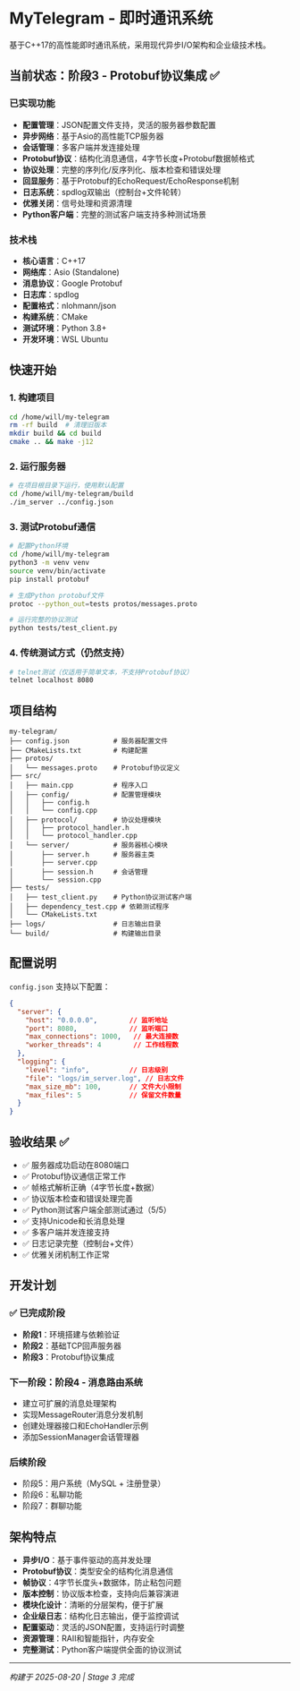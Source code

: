 # MyTelegram - 即时通讯系统

基于C++17的高性能即时通讯系统，采用现代异步I/O架构和企业级技术栈。

## 当前状态：阶段3 - Protobuf协议集成 ✅

### 已实现功能
- **配置管理**：JSON配置文件支持，灵活的服务器参数配置
- **异步网络**：基于Asio的高性能TCP服务器
- **会话管理**：多客户端并发连接处理
- **Protobuf协议**：结构化消息通信，4字节长度+Protobuf数据帧格式
- **协议处理**：完整的序列化/反序列化、版本检查和错误处理
- **回显服务**：基于Protobuf的EchoRequest/EchoResponse机制
- **日志系统**：spdlog双输出（控制台+文件轮转）
- **优雅关闭**：信号处理和资源清理
- **Python客户端**：完整的测试客户端支持多种测试场景

### 技术栈
- **核心语言**：C++17
- **网络库**：Asio (Standalone)
- **消息协议**：Google Protobuf
- **日志库**：spdlog
- **配置格式**：nlohmann/json
- **构建系统**：CMake
- **测试环境**：Python 3.8+
- **开发环境**：WSL Ubuntu

## 快速开始

### 1. 构建项目
```bash
cd /home/will/my-telegram
rm -rf build  # 清理旧版本
mkdir build && cd build
cmake .. && make -j12
```

### 2. 运行服务器
```bash
# 在项目根目录下运行，使用默认配置
cd /home/will/my-telegram/build
./im_server ../config.json
```

### 3. 测试Protobuf通信
```bash
# 配置Python环境
cd /home/will/my-telegram
python3 -m venv venv
source venv/bin/activate
pip install protobuf

# 生成Python protobuf文件
protoc --python_out=tests protos/messages.proto

# 运行完整的协议测试
python tests/test_client.py
```

### 4. 传统测试方式（仍然支持）
```bash
# telnet测试（仅适用于简单文本，不支持Protobuf协议）
telnet localhost 8080
```

## 项目结构
```
my-telegram/
├── config.json           # 服务器配置文件
├── CMakeLists.txt        # 构建配置
├── protos/
│   └── messages.proto    # Protobuf协议定义
├── src/
│   ├── main.cpp          # 程序入口
│   ├── config/           # 配置管理模块
│   │   ├── config.h
│   │   └── config.cpp
│   ├── protocol/         # 协议处理模块
│   │   ├── protocol_handler.h
│   │   └── protocol_handler.cpp
│   └── server/           # 服务器核心模块
│       ├── server.h      # 服务器主类
│       ├── server.cpp
│       ├── session.h     # 会话管理
│       └── session.cpp
├── tests/
│   ├── test_client.py    # Python协议测试客户端
│   ├── dependency_test.cpp # 依赖测试程序
│   └── CMakeLists.txt
├── logs/                 # 日志输出目录
└── build/                # 构建输出目录
```

## 配置说明
`config.json` 支持以下配置：
```json
{
  "server": {
    "host": "0.0.0.0",        // 监听地址
    "port": 8080,             // 监听端口
    "max_connections": 1000,   // 最大连接数
    "worker_threads": 4        // 工作线程数
  },
  "logging": {
    "level": "info",          // 日志级别
    "file": "logs/im_server.log", // 日志文件
    "max_size_mb": 100,       // 文件大小限制
    "max_files": 5            // 保留文件数量
  }
}
```

## 验收结果 ✅
- ✅ 服务器成功启动在8080端口
- ✅ Protobuf协议通信正常工作
- ✅ 帧格式解析正确（4字节长度+数据）
- ✅ 协议版本检查和错误处理完善
- ✅ Python测试客户端全部测试通过（5/5）
- ✅ 支持Unicode和长消息处理
- ✅ 多客户端并发连接支持
- ✅ 日志记录完整（控制台+文件）
- ✅ 优雅关闭机制工作正常

## 开发计划

### ✅ 已完成阶段
- **阶段1**：环境搭建与依赖验证
- **阶段2**：基础TCP回声服务器  
- **阶段3**：Protobuf协议集成

### 下一阶段：阶段4 - 消息路由系统
- 建立可扩展的消息处理架构
- 实现MessageRouter消息分发机制
- 创建处理器接口和EchoHandler示例
- 添加SessionManager会话管理器

### 后续阶段
- 阶段5：用户系统（MySQL + 注册登录）
- 阶段6：私聊功能
- 阶段7：群聊功能

## 架构特点
- **异步I/O**：基于事件驱动的高并发处理
- **Protobuf协议**：类型安全的结构化消息通信
- **帧协议**：4字节长度头+数据体，防止粘包问题
- **版本控制**：协议版本检查，支持向后兼容演进
- **模块化设计**：清晰的分层架构，便于扩展
- **企业级日志**：结构化日志输出，便于监控调试
- **配置驱动**：灵活的JSON配置，支持运行时调整
- **资源管理**：RAII和智能指针，内存安全
- **完整测试**：Python客户端提供全面的协议测试

---
*构建于 2025-08-20 | Stage 3 完成*